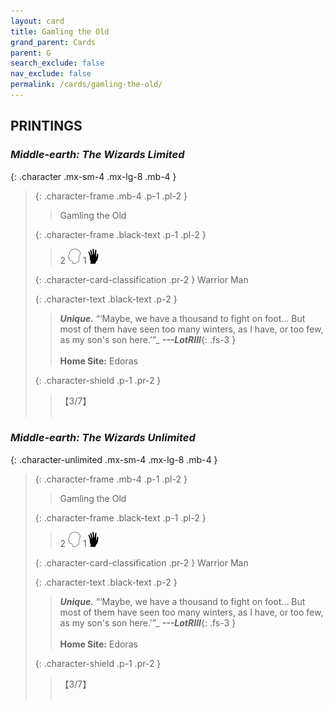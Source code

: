 ```yaml
---
layout: card
title: Gamling the Old
grand_parent: Cards
parent: G
search_exclude: false
nav_exclude: false
permalink: /cards/gamling-the-old/
---
```


## PRINTINGS


### _Middle-earth: The Wizards Limited_

{: .character .mx-sm-4 .mx-lg-8 .mb-4 }
> {: .character-frame .mb-4 .p-1 .pl-2 }
> > <div class="card-mp"></div>
> > <div class="character-card-name">Gamling the Old</div>
>
> {: .character-frame .black-text .p-1 .pl-2 }
> > 2 ![](/assets/images/mind.svg) 1![](/assets/images/di.svg)
>
> {: .character-card-classification .pr-2 }
> Warrior Man
>
> {: .character-text .black-text .p-2 }
> > _**Unique.**_  “‘Maybe, we have a thousand to fight on foot... But most of them have seen too many winters, as I have, or too few, as my son's son here.’”_ ***---&#65279;LotRIII***{: .fs-3 }  <br><br>**Home Site:** Edoras 
>
> {: .character-shield .p-1 .pr-2 }
> > <div class="card-shield">【3/7】</div>
> > <div class="card-corruption">&nbsp;</div>

### _Middle-earth: The Wizards Unlimited_

{: .character-unlimited .mx-sm-4 .mx-lg-8 .mb-4 }
> {: .character-frame .mb-4 .p-1 .pl-2 }
> > <div class="card-mp"></div>
> > <div class="character-card-name">Gamling the Old</div>
>
> {: .character-frame .black-text .p-1 .pl-2 }
> > 2 ![](/assets/images/mind.svg) 1![](/assets/images/di.svg)
>
> {: .character-card-classification .pr-2 }
> Warrior Man
>
> {: .character-text .black-text .p-2 }
> > _**Unique.**_  “‘Maybe, we have a thousand to fight on foot... But most of them have seen too many winters, as I have, or too few, as my son's son here.’”_ ***---&#65279;LotRIII***{: .fs-3 }  <br><br>**Home Site:** Edoras 
>
> {: .character-shield .p-1 .pr-2 }
> > <div class="card-shield">【3/7】</div>
> > <div class="card-corruption">&nbsp;</div>
